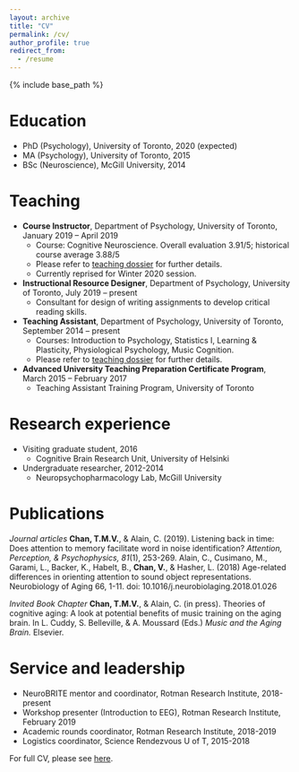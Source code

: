 ```yaml
---
layout: archive
title: "CV"
permalink: /cv/
author_profile: true
redirect_from:
  - /resume
---
```


{% include base_path %}

Education
======
* PhD (Psychology), University of Toronto, 2020 (expected)
* MA (Psychology), University of Toronto, 2015
* BSc (Neuroscience), McGill University, 2014

Teaching
======
* **Course Instructor**, Department of Psychology, University of Toronto, January 2019 – April 2019
  * Course: Cognitive Neuroscience. Overall evaluation 3.91/5; historical course average 3.88/5
  * Please refer to [teaching dossier](https://www.dropbox.com/s/spb4n04z9zu1qq2/Teaching%20Dossier%20-%20T.%20M.%20Vanessa%20Chan.pdf?dl=0) for further details.
  * Currently reprised for Winter 2020 session.
* **Instructional Resource Designer**, Department of Psychology, University of Toronto, July 2019 – present	
  * Consultant for design of writing assignments to develop critical reading skills.		
* **Teaching Assistant**, Department of Psychology, University of Toronto, September 2014 – present
  * Courses: Introduction to Psychology, Statistics I, Learning & Plasticity, Physiological Psychology, Music Cognition. 
  * Please refer to [teaching dossier](https://www.dropbox.com/s/spb4n04z9zu1qq2/Teaching%20Dossier%20-%20T.%20M.%20Vanessa%20Chan.pdf?dl=0) for further details.
* **Advanced University Teaching Preparation Certificate Program**, March 2015 – February 2017
  * Teaching Assistant Training Program, University of Toronto

Research experience
======
* Visiting graduate student, 2016
  * Cognitive Brain Research Unit, University of Helsinki
* Undergraduate researcher, 2012-2014
  * Neuropsychopharmacology Lab, McGill University

Publications
======
*Journal articles*
**Chan, T.M.V.**, & Alain, C. (2019). Listening back in time: Does attention to memory facilitate word in noise identification? *Attention, Perception, & Psychophysics, 81*(1), 253-269.
Alain, C., Cusimano, M., Garami, L., Backer, K., Habelt, B., **Chan, V.**, & Hasher, L. (2018) Age-related differences in orienting attention to sound object representations. Neurobiology of Aging 66, 1-11. doi: 10.1016/j.neurobiolaging.2018.01.026

*Invited Book Chapter*
**Chan, T.M.V.**, & Alain, C. (in press). Theories of cognitive aging: A look at potential benefits of music training on the aging brain. In L. Cuddy, S. Belleville, & A. Moussard (Eds.) *Music and the Aging Brain.* Elsevier.
  
Service and leadership
======
* NeuroBRITE mentor and coordinator, Rotman Research Institute, 2018-present
* Workshop presenter (Introduction to EEG), Rotman Research Institute, February 2019
* Academic rounds coordinator, Rotman Research Institute, 2018-2019
* Logistics coordinator, Science Rendezvous U of T, 2015-2018

For full CV, please see [here](https://www.dropbox.com/s/urcr19wyrxfintw/Curriculum%20Vitae%20-%20Vanessa%20Chan.pdf?dl=0). 
